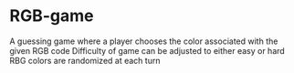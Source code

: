 # RGB-game
A guessing game where a player chooses the color associated with the given RGB code
Difficulty of game can be adjusted to either easy or hard
RBG colors are randomized at each turn
